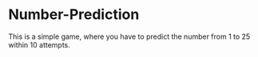# Number-Prediction
This is a simple game, where you have to predict the number from 1 to 25 within 10 attempts.
